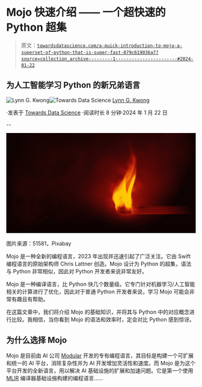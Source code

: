 # Mojo 快速介绍 —— 一个超快速的 Python 超集

> 原文：[`towardsdatascience.com/a-quick-introduction-to-mojo-a-superset-of-python-that-is-super-fast-079c619036a7?source=collection_archive---------1-----------------------#2024-01-22`](https://towardsdatascience.com/a-quick-introduction-to-mojo-a-superset-of-python-that-is-super-fast-079c619036a7?source=collection_archive---------1-----------------------#2024-01-22)

## 为人工智能学习 Python 的新兄弟语言

[](https://lynn-kwong.medium.com/?source=post_page---byline--079c619036a7--------------------------------)![Lynn G. Kwong](https://lynn-kwong.medium.com/?source=post_page---byline--079c619036a7--------------------------------)[](https://towardsdatascience.com/?source=post_page---byline--079c619036a7--------------------------------)![Towards Data Science](https://towardsdatascience.com/?source=post_page---byline--079c619036a7--------------------------------) [Lynn G. Kwong](https://lynn-kwong.medium.com/?source=post_page---byline--079c619036a7--------------------------------)

·发表于 [Towards Data Science](https://towardsdatascience.com/?source=post_page---byline--079c619036a7--------------------------------) ·阅读时长 8 分钟·2024 年 1 月 22 日

--

![](img/9b2d78f15373e812c9c135b5fb036563.png)

图片来源：51581，Pixabay

Mojo 是一种全新的编程语言，2023 年出现并迅速引起了广泛关注。它由 Swift 编程语言的原始架构师 Chris Lattner 创造。Mojo 设计为 Python 的超集，语法与 Python 非常相似，因此对 Python 开发者来说非常友好。

Mojo 是一种编译语言，比 Python 快几个数量级。它专门针对机器学习/人工智能相关的计算进行了优化，因此对于普通 Python 开发者来说，学习 Mojo 可能会非常有趣且有帮助。

在这篇文章中，我们将介绍 Mojo 的基础知识，并将其与 Python 中的对应概念进行比较。我相信，当你看到 Mojo 的语法和效率时，定会对比 Python 感到惊讶。

## 为什么选择 Mojo

Mojo 是目前由 AI 公司 [Modular](https://www.modular.com/) 开发的专有编程语言，其目标是构建一个可扩展和统一的 AI 平台，消除复杂性并为 AI 开发增加灵活性和速度。而 Mojo 是为这个平台开发的全新语言，用以解决 AI 基础设施的扩展和加速问题。它是第一个使用 [MLIR](https://mlir.llvm.org/) 编译器基础设施构建的编程语言……
